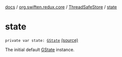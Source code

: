 [docs](../../index.md) / [org.swiften.redux.core](../index.md) / [ThreadSafeStore](index.md) / [state](./state.md)

# state

`private var state: `[`GState`](index.md#GState) [(source)](https://github.com/protoman92/KotlinRedux/tree/master/common\common-core\src\main\kotlin/org/swiften/redux/core/ThreadSafeStore.kt#L21)

The initial default [GState](index.md#GState) instance.

